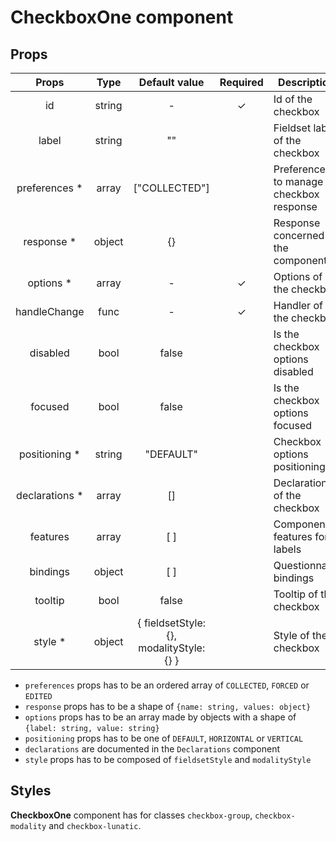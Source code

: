 # CheckboxOne component

## Props

|      Props      |  Type  |              Default value               | Required | Description                             |
| :-------------: | :----: | :--------------------------------------: | :------: | --------------------------------------- |
|       id        | string |                    -                     |    ✓     | Id of the checkbox                      |
|      label      | string |                    ""                    |          | Fieldset label of the checkbox          |
| preferences \*  | array  |              ["COLLECTED"]               |          | Preferences to manage checkbox response |
|   response \*   | object |                    {}                    |          | Response concerned by the component     |
|   options \*    | array  |                    -                     |    ✓     | Options of the checkbox                 |
|  handleChange   |  func  |                    -                     |    ✓     | Handler of the checkbox                 |
|    disabled     |  bool  |                  false                   |          | Is the checkbox options disabled        |
|     focused     |  bool  |                  false                   |          | Is the checkbox options focused         |
| positioning \*  | string |                "DEFAULT"                 |          | Checkbox options positioning            |
| declarations \* | array  |                    []                    |          | Declarations of the checkbox            |
|    features     | array  |                   [ ]                    |          | Component features for labels           |
|    bindings     | object |                   [ ]                    |          | Questionnaire bindings                  |
|     tooltip     |  bool  |                  false                   |          | Tooltip of the checkbox                 |
|    style \*     | object | { fieldsetStyle: {}, modalityStyle: {} } |          | Style of the checkbox                   |

- `preferences` props has to be an ordered array of `COLLECTED`, `FORCED` or `EDITED`
- `response` props has to be a shape of `{name: string, values: object}`
- `options` props has to be an array made by objects with a shape of `{label: string, value: string}`
- `positioning` props has to be one of `DEFAULT`, `HORIZONTAL` or `VERTICAL`
- `declarations` are documented in the `Declarations` component
- `style` props has to be composed of `fieldsetStyle` and `modalityStyle`

## Styles

**CheckboxOne** component has for classes `checkbox-group`, `checkbox-modality` and `checkbox-lunatic`.
